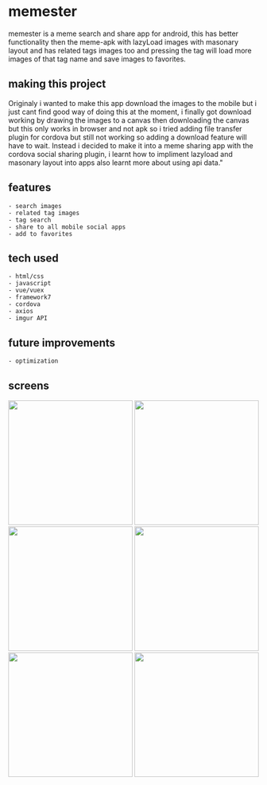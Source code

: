 # memester

memester is a meme search and share app for android, this has better functionality then the meme-apk
with lazyLoad images with masonary layout and has related tags images too and pressing the tag will load more images of that tag name and save images to favorites.

## making this project

Originaly i wanted to make this app download the images to the mobile but i just cant find good way of doing this at the moment,
i finally got download working by drawing the images to a canvas then downloading the canvas but this only works in browser and not apk
so i tried adding file transfer plugin for cordova but still not working so adding a download feature will have to wait.
Instead i decided to make it into a meme sharing app with the cordova social sharing plugin, i learnt how to impliment lazyload and masonary layout into apps
also learnt more about using api data."

## features
    - search images
    - related tag images
    - tag search
    - share to all mobile social apps
    - add to favorites

## tech used
    - html/css
    - javascript      
    - vue/vuex
    - framework7
    - cordova
    - axios
    - imgur API

## future improvements
    - optimization

## screens

 <div class="wrap">

   <img src="https://user-images.githubusercontent.com/42116608/64271940-38d24a00-cf36-11e9-8b47-dfe463c12c21.png" width="250">
   <img src="https://user-images.githubusercontent.com/42116608/64271941-38d24a00-cf36-11e9-8f73-552324eefacd.png" width="250">
   <img src="https://user-images.githubusercontent.com/42116608/64271942-38d24a00-cf36-11e9-8088-d8bdb7268b8a.png" width="250">
   <img src="https://user-images.githubusercontent.com/42116608/64271939-3839b380-cf36-11e9-9492-e34b16eaedd9.png" width="250">
   <img src="https://user-images.githubusercontent.com/42116608/64271943-38d24a00-cf36-11e9-9162-1baa49c14a3c.png" width="250">
   <img src="https://user-images.githubusercontent.com/42116608/64271944-396ae080-cf36-11e9-90a2-3d8465b405d6.png" width="250">
 
  </div>



